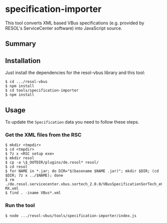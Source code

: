 # specification-importer

This tool converts XML based VBus specifications (e.g. provided by RESOL's ServiceCenter software) into JavaScript source.


## Summary


## Installation

Just install the dependencies for the resol-vbus library and this tool:

	$ cd .../resol-vbus
	$ npm install
	$ cd tools/specification-importer
	$ npm install


## Usage

To update the `Specification` data you need to follow these steps.


### Get the XML files from the RSC

	$ mkdir <tmpdir>
	$ cd <tmpdir>
	$ 7z x <RSC setup exe>
	$ mkdir resol
	$ cp -a \$_OUTDIR/plugins/de.resol* resol/
	$ cd resol
	$ for NAME in *.jar; do DIR="$(basename $NAME .jar)"; mkdir $DIR; (cd $DIR; 7z x ../$NAME); done
	$ rm ./de.resol.servicecenter.vbus.sortech_2.0.0/VBusSpecificationSorTech_eCoo-MX.xml
	$ find . -iname VBus*.xml


### Run the tool

	$ node .../resol-vbus/tools/specification-importer/index.js
